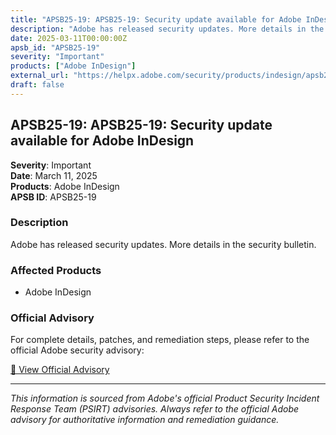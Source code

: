 ```yaml
---
title: "APSB25-19: APSB25-19: Security update available for Adobe InDesign"
description: "Adobe has released security updates. More details in the security bulletin."
date: 2025-03-11T00:00:00Z
apsb_id: "APSB25-19"
severity: "Important"
products: ["Adobe InDesign"]
external_url: "https://helpx.adobe.com/security/products/indesign/apsb25-19.html"
draft: false
---
```


## APSB25-19: APSB25-19: Security update available for Adobe InDesign

**Severity**: Important  
**Date**: March 11, 2025  
**Products**: Adobe InDesign  
**APSB ID**: APSB25-19

### Description

Adobe has released security updates. More details in the security bulletin.

### Affected Products

- Adobe InDesign


### Official Advisory

For complete details, patches, and remediation steps, please refer to the official Adobe security advisory:

[🔗 View Official Advisory](https://helpx.adobe.com/security/products/indesign/apsb25-19.html)

---

*This information is sourced from Adobe's official Product Security Incident Response Team (PSIRT) advisories. Always refer to the official Adobe advisory for authoritative information and remediation guidance.*

